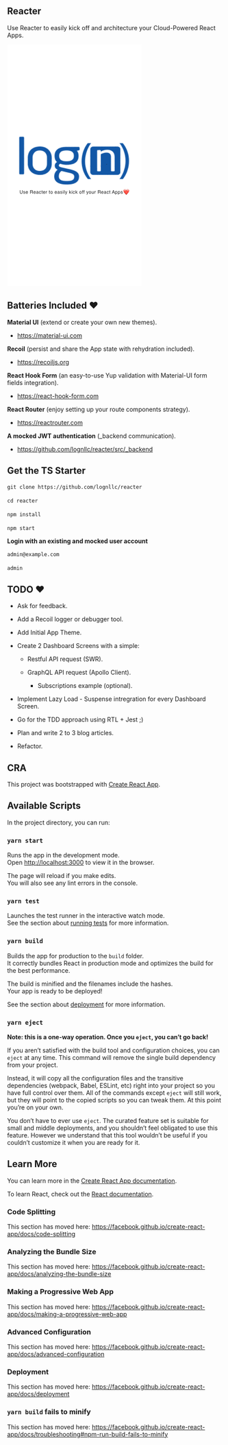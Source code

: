 ## Reacter

Use Reacter to easily kick off and architecture your Cloud-Powered React Apps.

![Reacter](./reacter.gif "Reacter")

## Batteries Included ❤️

**Material UI** (extend or create your own new themes).

- https://material-ui.com

**Recoil** (persist and share the App state with rehydration included).

- https://recoiljs.org

**React Hook Form** (an easy-to-use Yup validation with Material-UI form fields integration).

- https://react-hook-form.com

**React Router** (enjoy setting up your route components strategy).

- https://reactrouter.com

**A mocked JWT authentication** (\_backend communication).

- https://github.com/lognllc/reacter/src/_backend

## Get the TS Starter

```
git clone https://github.com/lognllc/reacter

cd reacter

npm install

npm start
```

**Login with an existing and mocked user account**

```
admin@example.com

admin
```

## TODO ❤️

- Ask for feedback.

- Add a Recoil logger or debugger tool.

- Add Initial App Theme.

- Create 2 Dashboard Screens with a simple:

  - Restful API request (SWR).

  - GraphQL API request (Apollo Client).

    - Subscriptions example (optional).

- Implement Lazy Load - Suspense intregration for every Dashboard Screen.

- Go for the TDD approach using RTL + Jest ;)

- Plan and write 2 to 3 blog articles.

- Refactor.

## CRA

This project was bootstrapped with [Create React App](https://github.com/facebook/create-react-app).

## Available Scripts

In the project directory, you can run:

### `yarn start`

Runs the app in the development mode.<br />
Open [http://localhost:3000](http://localhost:3000) to view it in the browser.

The page will reload if you make edits.<br />
You will also see any lint errors in the console.

### `yarn test`

Launches the test runner in the interactive watch mode.<br />
See the section about [running tests](https://facebook.github.io/create-react-app/docs/running-tests) for more information.

### `yarn build`

Builds the app for production to the `build` folder.<br />
It correctly bundles React in production mode and optimizes the build for the best performance.

The build is minified and the filenames include the hashes.<br />
Your app is ready to be deployed!

See the section about [deployment](https://facebook.github.io/create-react-app/docs/deployment) for more information.

### `yarn eject`

**Note: this is a one-way operation. Once you `eject`, you can’t go back!**

If you aren’t satisfied with the build tool and configuration choices, you can `eject` at any time. This command will remove the single build dependency from your project.

Instead, it will copy all the configuration files and the transitive dependencies (webpack, Babel, ESLint, etc) right into your project so you have full control over them. All of the commands except `eject` will still work, but they will point to the copied scripts so you can tweak them. At this point you’re on your own.

You don’t have to ever use `eject`. The curated feature set is suitable for small and middle deployments, and you shouldn’t feel obligated to use this feature. However we understand that this tool wouldn’t be useful if you couldn’t customize it when you are ready for it.

## Learn More

You can learn more in the [Create React App documentation](https://facebook.github.io/create-react-app/docs/getting-started).

To learn React, check out the [React documentation](https://reactjs.org/).

### Code Splitting

This section has moved here: https://facebook.github.io/create-react-app/docs/code-splitting

### Analyzing the Bundle Size

This section has moved here: https://facebook.github.io/create-react-app/docs/analyzing-the-bundle-size

### Making a Progressive Web App

This section has moved here: https://facebook.github.io/create-react-app/docs/making-a-progressive-web-app

### Advanced Configuration

This section has moved here: https://facebook.github.io/create-react-app/docs/advanced-configuration

### Deployment

This section has moved here: https://facebook.github.io/create-react-app/docs/deployment

### `yarn build` fails to minify

This section has moved here: https://facebook.github.io/create-react-app/docs/troubleshooting#npm-run-build-fails-to-minify
